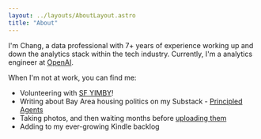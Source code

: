 ```yaml
---
layout: ../layouts/AboutLayout.astro
title: "About"
---
```


I'm Chang, a data professional with 7+ years of experience working up and down the analytics stack within the tech industry.
Currently, I'm a analytics engineer at [OpenAI](https://openai.com/).

When I'm not at work, you can find me:
- Volunteering with [SF YIMBY](https://www.sfyimby.org/)!
- Writing about Bay Area housing politics on my Substack - [Principled Agents](https://changsun.substack.com/)
- Taking photos, and then waiting months before [uploading them](https://www.instagram.com/changrybirds/)
- Adding to my ever-growing Kindle backlog
